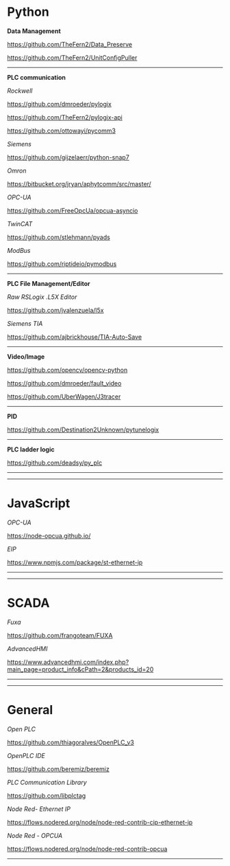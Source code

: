# **Python**

**Data Management**

https://github.com/TheFern2/Data_Preserve

https://github.com/TheFern2/UnitConfigPuller

---

**PLC communication**

*Rockwell*

https://github.com/dmroeder/pylogix

https://github.com/TheFern2/pylogix-api

https://github.com/ottowayi/pycomm3

*Siemens*

https://github.com/gijzelaerr/python-snap7

*Omron*

https://bitbucket.org/jryan/aphytcomm/src/master/

*OPC-UA*

https://github.com/FreeOpcUa/opcua-asyncio

*TwinCAT*

https://github.com/stlehmann/pyads

*ModBus*

https://github.com/riptideio/pymodbus


---

**PLC File Management/Editor**

*Raw RSLogix .L5X Editor*

https://github.com/jvalenzuela/l5x


*Siemens TIA*

https://github.com/ajbrickhouse/TIA-Auto-Save

---

**Video/Image**

https://github.com/opencv/opencv-python

https://github.com/dmroeder/fault_video

https://github.com/UberWagen/J3tracer

---

**PID**

https://github.com/Destination2Unknown/pytunelogix

---

**PLC ladder logic**

https://github.com/deadsy/py_plc

---
---

# **JavaScript**

*OPC-UA*

https://node-opcua.github.io/


*EIP*

https://www.npmjs.com/package/st-ethernet-ip

---
---

# **SCADA**

*Fuxa*

https://github.com/frangoteam/FUXA

*AdvancedHMI*

https://www.advancedhmi.com/index.php?main_page=product_info&cPath=2&products_id=20


---
---

# **General**

*Open PLC*

https://github.com/thiagoralves/OpenPLC_v3

*OpenPLC IDE*

https://github.com/beremiz/beremiz


*PLC Communication Library*

https://github.com/libplctag


*Node Red- Ethernet IP*

https://flows.nodered.org/node/node-red-contrib-cip-ethernet-ip

*Node Red - OPCUA* 

https://flows.nodered.org/node/node-red-contrib-opcua

---
